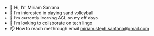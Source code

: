 - 👋 Hi, I’m Miriam Santana
- 👀 I’m interested in playing sand volleyball
- 🌱 I’m currently learning ASL on my off days
- 💞️ I’m looking to collaborate on tech lingo
- 📫 How to reach me through email miriam.steph.santana@gmail.com

<!---
santanam23/santanam23 is a ✨ special ✨ repository because its `README.md` (this file) appears on your GitHub profile.
You can click the Preview link to take a look at your changes.
--->
